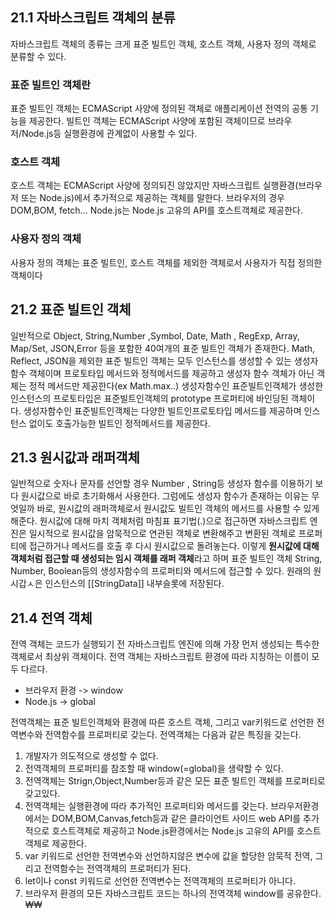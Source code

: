 ## 21.1 자바스크립트 객체의 분류

자바스크립트 객체의 종류는 크게 표준 빌트인 객체, 호스트 객체, 사용자 정의 객체로 분류할 수 있다.

### 표준 빌트인 객체란

표준 빌트인 객체는 ECMAScript 사양에 정의된 객체로 애플리케이션 전역의 공통 기능을 제공한다.
빌트인 객체는 ECMAScript 사양에 포함된 객체이므로 브라우저/Node.js등 실행환경에 관계없이 사용할 수 있다.

### 호스트 객체

호스트 객체는 ECMAScript 사양에 정의되진 않았지만 자바스크립트 실행환경(브라우저 또는 Node.js)에서 추가적으로 제공하는 객체를 말한다. 브라우저의 경우 DOM,BOM, fetch… Node.js는 Node.js 고유의 API를 호스트객체로 제공한다.

### 사용자 정의 객체

사용자 정의 객체는 표준 빌트인, 호스트 객체를 제외한 객체로서 사용자가 직접 정의한 객체이다

## 21.2 표준 빌트인 객체

일반적으로 Object, String,Number ,Symbol, Date, Math , RegExp, Array, Map/Set, JSON,Error 등을 포함한 40여개의 표준 빌트인 객체가 존재한다.
Math, Reflect, JSON을 제외한 표준 빌트인 객체는 모두 인스턴스를 생성할 수 있는 생성자 함수 객체이며 프로토타입 메서드와 정적메서드를 제공하고 생성자 함수 객체가 아닌 객체는 정적 메서드만 제공한다(ex Math.max..)
생성자함수인 표준빌트인객체가 생성한 인스턴스의 프로토타입은 표준빌트인객체의 prototype 프로퍼티에 바인딩된 객체이다. 생성자함수인 표준빌트인객체는 다양한 빌트인프로토타입 메서드를 제공하며 인스턴스 없이도 호출가능한 빌트인 정적메서드를 제공한다.

## 21.3 원시값과 래퍼객체

일반적으로 숫자나 문자를 선언할 경우 Number , String등 생성자 함수를 이용하기 보다 원시값으로 바로 초기화해서 사용한다. 그럼에도 생성자 함수가 존재하는 이유는 무엇일까
바로, 원시값의 래퍼객체로서 원시값도 빌트인 객체의 메서드를 사용할 수 있게해준다.
원시값에 대해 마치 객체처럼 마침표 표기법(.)으로 접근하면 자바스크립트 엔진은 일시적으로 원시값을 암묵적으로 연관된 객체로 변환해주고 변환된 객체로 프로퍼티에 접근하거나 메서드를 호출 후 다시 원시값으로 돌려놓는다.
이렇게 **원시값에 대해 객체처럼 접근할 때 생성되는 임시 객체를 래퍼 객체**라고 하며 표준 빌트인 객체 String, Number, Boolean등의 생성자함수의 프로퍼티와 메서드에 접근할 수 있다.
원래의 원시갑ㅅ은 인스턴스의 [[StringData]] 내부슬롯에 저장된다.

## 21.4 전역 객체

전역 객체는 코드가 실행되기 전 자바스크립트 엔진에 의해 가장 먼저 생성되는 특수한 객체로서 최상위 객체이다.
전역 객체는 자바스크립트 환경에 따라 지칭하는 이름이 모두 다르다.

- 브라우저 환경 -> window
- Node.js -> global

전역객체는 표준 빌트인객체와 환경에 따른 호스트 객체, 그리고 var키워드로 선언한 전역변수와 전역함수를 프로퍼티로 갖는다.
전역객체는 다음과 같은 특징을 갖는다.

1. 개발자가 의도적으로 생성할 수 없다.
2. 전역객체의 프로퍼티를 참조할 때 window(=global)을 생략할 수 있다.
3. 전역객체는 Strign,Object,Number등과 같은 모든 표준 빌트인 객체를 프로퍼티로 갖고있다.
4. 전역객체는 실행환경에 따라 추가적인 프로퍼티와 메서드를 갖는다. 브라우저환경에서는 DOM,BOM,Canvas,fetch등과 같은 클라이언트 사이드 web API를 추가적으로 호스트객체로 제공하고 Node.js환경에서는 Node.js 고유의 API를 호스트 객체로 제공한다.
5. var 키워드로 선언한 전역변수와 선언하지않은 변수에 값을 할당한 암묵적 전역, 그리고 전역함수는 전역객체의 프로퍼티가 된다.
6. let이나 const 키워드로 선언한 전역변수는 전역객체의 프로퍼티가 아니다.
7. 브라우저 환경의 모든 자바스크립트 코드는 하나의 전역객체 window를 공유한다.₩₩
